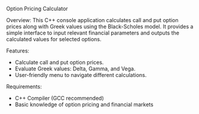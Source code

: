 
Option Pricing Calculator

Overview:
This C++ console application calculates call and put option prices along with Greek values using the Black-Scholes model. It provides a simple interface to input relevant financial parameters and outputs the calculated values for selected options.

Features:
- Calculate call and put option prices.
- Evaluate Greek values: Delta, Gamma, and Vega.
- User-friendly menu to navigate different calculations.

Requirements:
- C++ Compiler (GCC recommended)
- Basic knowledge of option pricing and financial markets



